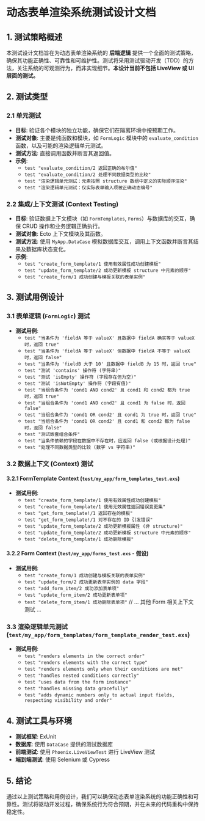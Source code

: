 # 动态表单渲染系统测试设计文档

## 1. 测试策略概述

本测试设计文档旨在为动态表单渲染系统的 **后端逻辑** 提供一个全面的测试策略，确保其功能正确性、可靠性和可维护性。测试将采用测试驱动开发（TDD）的方法，关注系统的可观测行为，而非实现细节。**本设计当前不包括 LiveView 或 UI 层面的测试。**

## 2. 测试类型

### 2.1 单元测试

- **目标**: 验证各个模块的独立功能，确保它们在隔离环境中按预期工作。
- **测试对象**: 主要是纯函数和模块，如 `FormLogic` 模块中的 `evaluate_condition` 函数，以及可能的渲染逻辑单元测试。
- **测试方法**: 直接调用函数并断言其返回值。
- **示例**:
  - `test "evaluate_condition/2 返回正确的布尔值"`
  - `test "evaluate_condition/2 处理不同数据类型的比较"`
  - `test "渲染逻辑单元测试：元素按照 structure 数组中定义的实际顺序渲染"`
  - `test "渲染逻辑单元测试：仅实际表单输入项被正确动态编号"`

### 2.2 集成/上下文测试 (Context Testing)

- **目标**: 验证数据上下文模块（如 `FormTemplates`, `Forms`）与数据库的交互，确保 CRUD 操作和业务逻辑正确执行。
- **测试对象**: Ecto 上下文模块及其函数。
- **测试方法**: 使用 `MyApp.DataCase` 模拟数据库交互，调用上下文函数并断言其结果及数据库状态变化。
- **示例**:
  - `test "create_form_template/1 使用有效属性成功创建模板"`
  - `test "update_form_template/2 成功更新模板 structure 中元素的顺序"`
  - `test "create_form/1 成功创建与模板关联的表单实例"`

## 3. 测试用例设计

### 3.1 表单逻辑 (`FormLogic`) 测试

- **测试用例**:
  - `test "当条件为 'fieldA 等于 valueX' 且数据中 fieldA 确实等于 valueX 时，返回 true"`
  - `test "当条件为 'fieldA 等于 valueX' 但数据中 fieldA 不等于 valueX 时，返回 false"`
  - `test "当条件为 'fieldB 大于 10' 且数据中 fieldB 为 15 时，返回 true"`
  - `test "测试 'contains' 操作符 (字符串)"`
  - `test "测试 'isEmpty' 操作符 (字段存在但为空)"`
  - `test "测试 'isNotEmpty' 操作符 (字段有值)"`
  - `test "当组合条件为 'cond1 AND cond2' 且 cond1 和 cond2 都为 true 时，返回 true"`
  - `test "当组合条件为 'cond1 AND cond2' 且 cond1 为 false 时，返回 false"`
  - `test "当组合条件为 'cond1 OR cond2' 且 cond1 为 true 时，返回 true"`
  - `test "当组合条件为 'cond1 OR cond2' 且 cond1 和 cond2 都为 false 时，返回 false"`
  - `test "测试嵌套组合条件"`
  - `test "当条件依赖的字段在数据中不存在时，应返回 false (或根据设计处理)"`
  - `test "处理不同数据类型的比较 (数字 vs 字符串)"`

### 3.2 数据上下文 (Context) 测试

#### 3.2.1 FormTemplate Context (`test/my_app/form_templates_test.exs`)
- **测试用例**:
  - `test "create_form_template/1 使用有效属性成功创建模板"`
  - `test "create_form_template/1 使用无效属性返回错误变更集"`
  - `test "get_form_template!/1 返回存在的模板"`
  - `test "get_form_template!/1 对不存在的 ID 引发错误"`
  - `test "update_form_template/2 成功更新模板属性 (非 structure)"`
  - `test "update_form_template/2 成功更新模板 structure 中元素的顺序"`
  - `test "delete_form_template/1 成功删除模板"`

#### 3.2.2 Form Context (`test/my_app/forms_test.exs` - 假设)
- **测试用例**:
  - `test "create_form/1 成功创建与模板关联的表单实例"`
  - `test "update_form/2 成功更新表单实例的 data 字段"`
  - `test "add_form_item/2 成功添加表单项"`
  - `test "update_form_item/2 成功更新表单项"`
  - `test "delete_form_item/1 成功删除表单项"`
  // ... 其他 Form 相关上下文测试 ...

### 3.3 渲染逻辑单元测试 (`test/my_app/form_templates/form_template_render_test.exs`)
- **测试用例**:
  - `test "renders elements in the correct order"`
  - `test "renders elements with the correct type"`
  - `test "renders elements only when their conditions are met"`
  - `test "handles nested conditions correctly"`
  - `test "uses data from the form instance"`
  - `test "handles missing data gracefully"`
  - `test "adds dynamic numbers only to actual input fields, respecting visibility and order"`

## 4. 测试工具与环境

- **测试框架**: ExUnit
- **数据库**: 使用 `DataCase` 提供的测试数据库
- **前端测试**: 使用 `Phoenix.LiveViewTest` 进行 LiveView 测试
- **端到端测试**: 使用 Selenium 或 Cypress

## 5. 结论

通过以上测试策略和用例设计，我们可以确保动态表单渲染系统的功能正确性和可靠性。测试将驱动开发过程，确保系统行为符合预期，并在未来的代码重构中保持稳定性。 